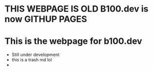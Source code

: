 # THIS WEBPAGE IS OLD B100.dev is now GITHUP PAGES


# This is the webpage for b100.dev

- Still under development
- this is a trash md lol
- 
